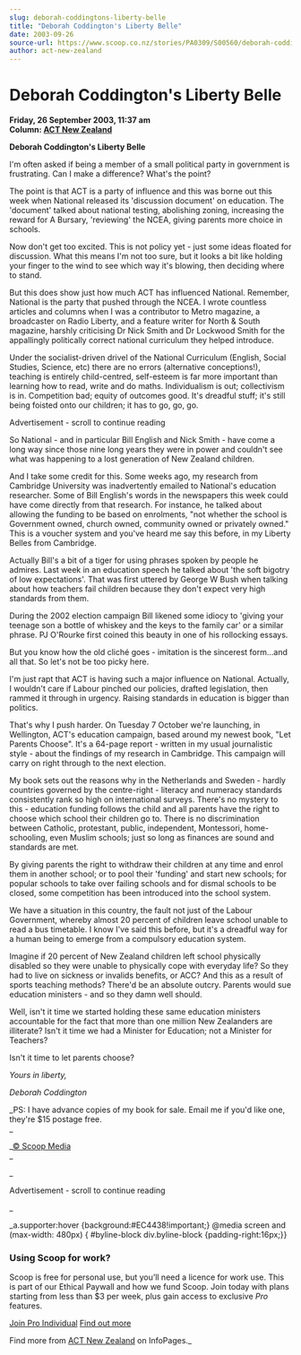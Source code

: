 ```yaml
---
slug: deborah-coddingtons-liberty-belle
title: "Deborah Coddington's Liberty Belle"
date: 2003-09-26
source-url: https://www.scoop.co.nz/stories/PA0309/S00560/deborah-coddingtons-liberty-belle.htm
author: act-new-zealand
---
```

Deborah Coddington's Liberty Belle
==================================

**Friday, 26 September 2003, 11:37 am**  
**Column: [ACT New Zealand](https://info.scoop.co.nz/ACT_New_Zealand)**

**Deborah Coddington's Liberty Belle**

I'm often asked if being a member of a small political party in government is frustrating. Can I make a difference? What's the point?

The point is that ACT is a party of influence and this was borne out this week when National released its 'discussion document' on education. The 'document' talked about national testing, abolishing zoning, increasing the reward for A Bursary, 'reviewing' the NCEA, giving parents more choice in schools.

Now don't get too excited. This is not policy yet - just some ideas floated for discussion. What this means I'm not too sure, but it looks a bit like holding your finger to the wind to see which way it's blowing, then deciding where to stand.

But this does show just how much ACT has influenced National. Remember, National is the party that pushed through the NCEA. I wrote countless articles and columns when I was a contributor to Metro magazine, a broadcaster on Radio Liberty, and a feature writer for North & South magazine, harshly criticising Dr Nick Smith and Dr Lockwood Smith for the appallingly politically correct national curriculum they helped introduce.

Under the socialist-driven drivel of the National Curriculum (English, Social Studies, Science, etc) there are no errors (alternative conceptions!), teaching is entirely child-centred, self-esteem is far more important than learning how to read, write and do maths. Individualism is out; collectivism is in. Competition bad; equity of outcomes good. It's dreadful stuff; it's still being foisted onto our children; it has to go, go, go.

Advertisement - scroll to continue reading





So National - and in particular Bill English and Nick Smith - have come a long way since those nine long years they were in power and couldn't see what was happening to a lost generation of New Zealand children.

And I take some credit for this. Some weeks ago, my research from Cambridge University was inadvertently emailed to National's education researcher. Some of Bill English's words in the newspapers this week could have come directly from that research. For instance, he talked about allowing the funding to be based on enrolments, "not whether the school is Government owned, church owned, community owned or privately owned." This is a voucher system and you've heard me say this before, in my Liberty Belles from Cambridge.

Actually Bill's a bit of a tiger for using phrases spoken by people he admires. Last week in an education speech he talked about 'the soft bigotry of low expectations'. That was first uttered by George W Bush when talking about how teachers fail children because they don't expect very high standards from them.

During the 2002 election campaign Bill likened some idiocy to 'giving your teenage son a bottle of whiskey and the keys to the family car' or a similar phrase. PJ O'Rourke first coined this beauty in one of his rollocking essays.

But you know how the old cliché goes - imitation is the sincerest form...and all that. So let's not be too picky here.

I'm just rapt that ACT is having such a major influence on National. Actually, I wouldn't care if Labour pinched our policies, drafted legislation, then rammed it through in urgency. Raising standards in education is bigger than politics.

That's why I push harder. On Tuesday 7 October we're launching, in Wellington, ACT's education campaign, based around my newest book, "Let Parents Choose". It's a 64-page report - written in my usual journalistic style - about the findings of my research in Cambridge. This campaign will carry on right through to the next election.

My book sets out the reasons why in the Netherlands and Sweden - hardly countries governed by the centre-right - literacy and numeracy standards consistently rank so high on international surveys. There's no mystery to this - education funding follows the child and all parents have the right to choose which school their children go to. There is no discrimination between Catholic, protestant, public, independent, Montessori, home-schooling, even Muslim schools; just so long as finances are sound and standards are met.

By giving parents the right to withdraw their children at any time and enrol them in another school; or to pool their 'funding' and start new schools; for popular schools to take over failing schools and for dismal schools to be closed, some competition has been introduced into the school system.

We have a situation in this country, the fault not just of the Labour Government, whereby almost 20 percent of children leave school unable to read a bus timetable. I know I've said this before, but it's a dreadful way for a human being to emerge from a compulsory education system.

Imagine if 20 percent of New Zealand children left school physically disabled so they were unable to physically cope with everyday life? So they had to live on sickness or invalids benefits, or ACC? And this as a result of sports teaching methods? There'd be an absolute outcry. Parents would sue education ministers - and so they damn well should.

Well, isn't it time we started holding these same education ministers accountable for the fact that more than one million New Zealanders are illiterate? Isn't it time we had a Minister for Education; not a Minister for Teachers?

Isn't it time to let parents choose?

_Yours in liberty,_

_Deborah Coddington_

_PS: I have advance copies of my book for sale. Email me if you'd like one, they're $15 postage free.  
_

_[© Scoop Media](http://www.scoop.co.nz/about/terms.html)  
_

_

Advertisement - scroll to continue reading



_

_a.supporter:hover {background:#EC4438!important;} @media screen and (max-width: 480px) { #byline-block div.byline-block {padding-right:16px;}}

### Using Scoop for work?

Scoop is free for personal use, but you’ll need a licence for work use. This is part of our Ethical Paywall and how we fund Scoop. Join today with plans starting from less than $3 per week, plus gain access to exclusive _Pro_ features.  
  
[Join Pro Individual](https://pro.scoop.co.nz/Individual/?from=ProIn24) [Find out more](https://pro.scoop.co.nz/using-scoop-for-work/?from=ProIn24)

Find more from [ACT New Zealand](https://info.scoop.co.nz/ACT_New_Zealand) on InfoPages._